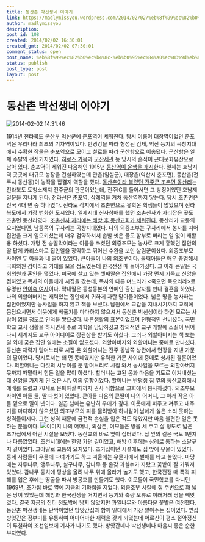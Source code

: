 ```yaml
---
title: 동산촌 박선생네 이야기
link: https://madlymissyou.wordpress.com/2014/02/02/%eb%8f%99%ec%82%b0%ec%b4%8c-%eb%b0%95%ec%84%a0%ec%83%9d%eb%84%a4-%ec%9d%b4%ec%95%bc%ea%b8%b0/
author: madlymissyou
description: 
post_id: 108
created: 2014/02/02 16:30:01
created_gmt: 2014/02/02 07:30:01
comment_status: open
post_name: %eb%8f%99%ec%82%b0%ec%b4%8c-%eb%b0%95%ec%84%a0%ec%83%9d%eb%84%a4-%ec%9d%b4%ec%95%bc%ea%b8%b0
status: publish
post_type: post
layout: post
---
```


# 동산촌 박선생네 이야기

![2014-02-02 14.31.46](https://madlymissyou.files.wordpress.com/2014/04/2014-02-02-14-31-46.jpg?w=660)

1914년 전라북도 [군산부 익산군](http://ko.wikipedia.org/wiki/%EC%9D%BC%EC%A0%9C_%EA%B0%95%EC%A0%90%EA%B8%B0%EC%9D%98_%ED%96%89%EC%A0%95_%EA%B5%AC%EC%97%AD)에 [춘포역](http://ko.wikipedia.org/wiki/%EC%B6%98%ED%8F%AC%EC%97%AD)이 세워진다. 당시 이름이 대장역이었던 춘포역은 우리나라 최초의 기차역이었다. 만경강을 따라 형성된 김제, 익산 등지의 곡창지대에서 수확한 작물은 춘포역으로 모이고 철로를 따라 군산항으로 이송됐다. 군산항은 일제 수탈의 전진기지였다. [히로스 가옥](http://blog.naver.com/PostView.nhn?blogId=leeyong1305&logNo=140132908543)과 [군산세관](http://www.ohmynews.com/nws_web/view/at_pg.aspx?CNTN_CD=A0001413262) 등 당시의 흔적이 근대문화유산으로 남아 있다. 춘포역이 세워진 다음해인 1915년 [동산역이 운행을 개시](http://ko.wikipedia.org/wiki/%EB%8F%99%EC%82%B0%EC%97%AD)한다. 일제는 호남지역 곳곳에 대규모 농장을 건설하였는데 관촌(임실군), 대장촌(익산시 춘포면), 동산촌(전주시 동산동)이 농작물 집결지 역할을 했다. [동산촌이라 불렸던 전주군 조촌면 동산리](http://blog.daum.net/drjinman/726)는 전라북도 도청소재지 전주군의 관문이었는데, 전주IC를 들어서면 그 상징이었던 호남제일문을 지나게 된다. 전라선은 춘포역, [삼례역](http://ko.wikipedia.org/wiki/%EC%82%BC%EB%A1%80%EC%97%AD)을 거쳐 동산역까지 닿는다. 당시 조촌면은 전국 4대 면 중 하나였다. 전라도 각지에서 조촌면으로 유학온 학생들이 많았으며 전라북도에서 가장 번화한 도시였다. 일제시대 신사참배를 했던 조촌신사가 자리잡은 곳도 조촌면 동산리였다. [조촌신사 자리에는 해방 후 동산교회가 세워진다.](http://blog.ohmynews.com/historyseek/232892) 동산리가 교통의 요지였다면, 남동쪽의 구사리는 곡창지대였다. 나의 외증조부는 구사리에서 농사를 지어 집안을 크게 일으키셨는데 매우 검약하셔서 손발 씻은 물도 함부로 버리는 일 없이 재활용 하셨다. 개명 전 송딸막이라는 이름을 쓰셨던 외증조모는 농사로 크게 흥했던 집안의 딸 답게 카리스마로 집안일을 장악하고 뛰어난 수완을 보인 살림꾼이셨다. 외증조부모 사이엔 두 아들과 네 딸이 있었다. 큰아들이 나의 외조부이다. 둘째아들은 매우 총명해서 국회의원 감이라고 기대를 모을 정도였는데 한국전쟁 때 돌아가셨다. 그 아래 큰딸은 국회의원과 혼인을 맺었다. 미국에 살고 있는 셋째딸은 집안에서 가장 먼저 기독교 신앙을 접하였고 목사의 아들에게 시집을 갔는데, 목사의 다른 며느리가 <죽으면 죽으리라>로 유명한 [안이숙 여사](http://blog.daum.net/parikwang/17431291)이다. 막내딸은 동성동본의 연예인 출신 남자를 만나 결혼을 하였다. 나의 외할아버지는 재력있는 집안에서 귀하게 자란 맏아들이었다. 넓은 땅을 농사하는 집안이었지만 농사일을 하지 않고 책을 보셨다. 남원에서 교감을 지내시기까지 교직에 몸담으시면서 이웃에게 베풀기를 마다하지 않으셔서 동산촌 박선생이라 하면 모르는 사람이 없을 정도로 인덕을 쌓으셨다. 바른생활의 표본이었으며 전형적인 선비셨다. 국민학교 교사 생활을 하시면서 주로 과학을 담당하셨고 창의적인 교구 개발에 소질이 뛰어나서 세계지도 교구 아이디어로 장관상을 받기도 하셨다. 그러나 외할아버지는 책 보는 일 외에 궂은 집안 일에는 소질이 없으셨다. 외할아버지와 외할머니는 중매로 만나셨다. 동산촌 재력가 맏며느리로 시집 온 외할머니는 전주 동남쪽 상관에서 면장을 지낸 가문의 딸이었다. 당시로서는 꽤 먼 동네였지만 유력한 가문 사이에 중매로 성사된 결혼이었다. 외할머니는 다섯의 시누이를 둔 맏며느리로 시집 와서 농사일을 모르는 외할아버지 몫까지 떠맡아서 힘든 일을 많이 하셨다. 할머니는 고된 몸과 마음을 기도로 이겨내셨는데 신앙을 가지게 된 것은 시누이의 영향이었다. 할머니는 반평생 집 옆의 동산교회에서 예배를 드렸고 78세로 은퇴하실 때까지 권사 직함으로 교회에서 봉사하셨다. 외조부모 사이엔 아들 둘, 딸 다섯이 있었다. 큰아들 다음의 큰딸이 나의 어머니, 그 아래 작은 아들 밑으로 딸이 넷이다. 일곱 남매는 유난히 우애가 깊다. 이웃에게 퍼주고 져주고 내주기를 마다하지 않으셨던 외조부모의 피를 물려받아 하나같이 남에게 싫은 소리 못하는 성격들이시다. 그런 성격 때문에 금전적 손실을 입은 적도 많았지만 마음 불편한 일은 못하는 분들이다. ![이미지](http://madlymissyou.files.wordpress.com/2014/04/2014-02-02-14-31-421.jpg?w=650) 나의 어머니, 외삼촌, 이모들은 방을 세 주고 살 정도로 넓은 초가집에서 어린 시절을 보냈다. 동산교회 바로 옆이 집터였다. 집 앞의 길은 국도 1번지나 다름없었다. 조선시대에는 한양 가던 길이었고, 해방 이후에는 삼례로 통하는 소달구지 길이었다. 그야말로 교통의 요지였다. 초가집이던 시절에도 집 앞에 우물이 있었다. 동네 사람들이 우물에 다녀가기도 하고 겨울에는 우물가에서 썰매를 타고 놀았다. 마당에는 자두나무, 앵두나무, 살구나무, 감나무 등 온갖 과실수가 자랐고 꽃밭이 잘 가꿔져 있었다. 감나무 둥치에 평상을 올려 나무 위에 올라가 놀기도 했고, 한국전쟁 때 폭격 피해를 입은 후에는 땅굴을 파서 방공호를 만들기도 했다. 이모들이 국민학교를 다니던 1969년, 초가집 바로 옆에 지금의 기와집을 지었다. 외증조부 시절에 집 주변으로 꽤 넓은 땅이 있었는데 해방과 한국전쟁을 거치면서 등기와 측량 오류로 이래저래 땅을 빼앗겼다. 결국 지금의 집터 정도밖에 남지 않았지만 과일나무와 아름다운 꽃밭은 여전했다. 동산촌 박선생네는 단짝이었던 방앗간집과 함께 일대에서 가장 알아주는 집이었다. 옆집 방앗간은 정부미를 유통하여 어마어마한 재력을 갖게 되었는데 어르신이 평소 절약정신이 투철하여 조선일보에 기사가 나기도 했다. 방앗간네나 박선생네나 마음씨 좋은 순한 부자였다.